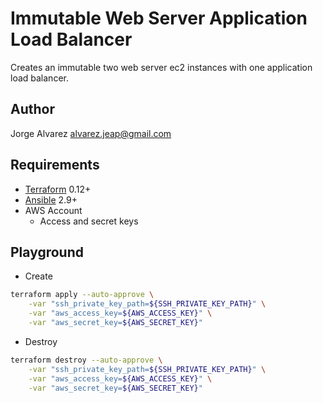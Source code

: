 # **Immutable Web Server Application Load Balancer**

Creates an immutable two web server ec2 instances with one application load balancer.

## **Author**

Jorge Alvarez <alvarez.jeap@gmail.com>

## **Requirements**

- [Terraform](https://www.terraform.io/) 0.12+
- [Ansible](https://docs.ansible.com/) 2.9+
- AWS Account
  - Access and secret keys

## **Playground**

- Create

```sh
terraform apply --auto-approve \
    -var "ssh_private_key_path=${SSH_PRIVATE_KEY_PATH}" \
    -var "aws_access_key=${AWS_ACCESS_KEY}" \
    -var "aws_secret_key=${AWS_SECRET_KEY}"
```

- Destroy

```sh
terraform destroy --auto-approve \
    -var "ssh_private_key_path=${SSH_PRIVATE_KEY_PATH}" \
    -var "aws_access_key=${AWS_ACCESS_KEY}" \
    -var "aws_secret_key=${AWS_SECRET_KEY}"
```
